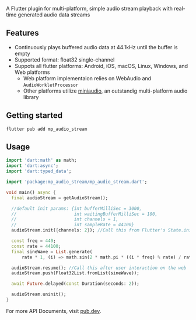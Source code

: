 
A Flutter plugin for multi-platform, simple audio stream playback with real-time generated audio data streams

## Features

- Continuously plays buffered audio data at 44.1kHz until the buffer is empty
- Supported format: float32 single-channel
- Suppots all flutter platforms: Android, iOS, macOS, Linux, Windows, and Web platforms
  - Web platform implementaion relies on WebAudio and `AudioWorkletProcessor`
  - Other platforms utilize [miniaudio](https://github.com/mackron/miniaudio.git), an outstandig multi-platform audio library

## Getting started

```
flutter pub add mp_audio_stream
```

## Usage

```dart
import 'dart:math' as math;
import 'dart:async';
import 'dart:typed_data';

import 'package:mp_audio_stream/mp_audio_stream.dart';

void main() async {
  final audioStream = getAudioStream();

  //default init params: {int bufferMilliSec = 3000,
  //                      int waitingBufferMilliSec = 100,
  //                      int channels = 1,
  //                      int sampleRate = 44100}
  audioStream.init({channels: 2}); //Call this from Flutter's State.initState() method

  const freq = 440;
  const rate = 44100;
  final sineWave = List.generate(
      rate * 1, (i) => math.sin(2 * math.pi * ((i * freq) % rate) / rate));

  audioStream.resume(); //Call this after user interaction on the web
  audioStream.push(Float32List.fromList(sineWave));

  await Future.delayed(const Duration(seconds: 2));

  audioStream.uninit();
}
```

For more API Documents, visit [pub.dev](https://pub.dev/packages/mp_audio_stream).
